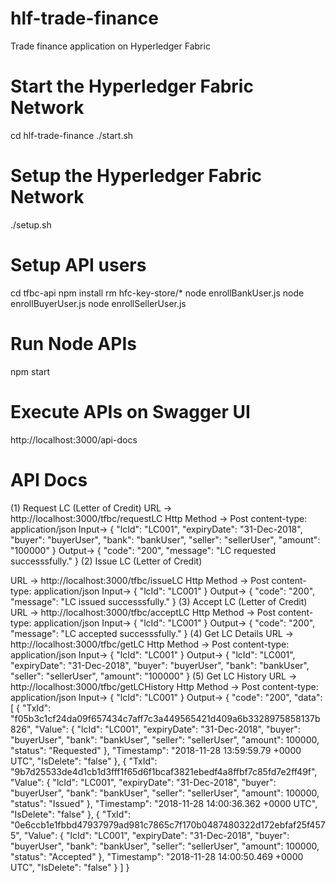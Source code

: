 # hlf-trade-finance
Trade finance application on Hyperledger Fabric

# Start the Hyperledger Fabric Network 

cd hlf-trade-finance
./start.sh

# Setup the Hyperledger Fabric Network

./setup.sh

# Setup API users 

cd tfbc-api
npm install
rm hfc-key-store/*
node enrollBankUser.js
node enrollBuyerUser.js
node enrollSellerUser.js

# Run Node APIs

npm start

# Execute APIs on Swagger UI 

http://localhost:3000/api-docs

# API Docs 

(1) Request LC (Letter of Credit)
  URL -> http://localhost:3000/tfbc/requestLC
  Http Method -> Post
  content-type: application/json
  Input->
  {
	"lcId": "LC001",
	"expiryDate": "31-Dec-2018",
	"buyer": "buyerUser",
	"bank": "bankUser",
	"seller": "sellerUser",
	"amount": "100000"
  }
  Output-> 
  {
    "code": "200",
    "message": "LC requested successsfully."
  }
(2) Issue LC (Letter of Credit)

 URL -> http://localhost:3000/tfbc/issueLC
  Http Method -> Post
  content-type: application/json
  Input->
  {
	"lcId": "LC001"
  }
  Output-> 
  {
    "code": "200",
    "message": "LC issued successsfully."
  }
(3) Accept LC (Letter of Credit)
 URL -> http://localhost:3000/tfbc/acceptLC
  Http Method -> Post
  content-type: application/json
  Input->
  {
	"lcId": "LC001"
  }
  Output-> 
  {
    "code": "200",
    "message": "LC accepted successsfully."
  }
(4) Get LC Details 
 URL -> http://localhost:3000/tfbc/getLC
  Http Method -> Post
  content-type: application/json
  Input->
  {
	"lcId": "LC001"
  }
  Output-> 
  {
	"lcId": "LC001",
	"expiryDate": "31-Dec-2018",
	"buyer": "buyerUser",
	"bank": "bankUser",
	"seller": "sellerUser",
	"amount": "100000"
  }
(5) Get LC History 
 URL -> http://localhost:3000/tfbc/getLCHistory
  Http Method -> Post
  content-type: application/json
  Input->
  {
	"lcId": "LC001"
  }
  Output-> 
  {
    "code": "200",
    "data": [
        {
            "TxId": "f05b3c1cf24da09f657434c7aff7c3a449565421d409a6b3328975858137b826",
            "Value": {
                "lcId": "LC001",
                "expiryDate": "31-Dec-2018",
                "buyer": "buyerUser",
                "bank": "bankUser",
                "seller": "sellerUser",
                "amount": 100000,
                "status": "Requested"
            },
            "Timestamp": "2018-11-28 13:59:59.79 +0000 UTC",
            "IsDelete": "false"
        },
        {
            "TxId": "9b7d25533de4d1cb1d3fff1f65d6f1bcaf3821ebedf4a8ffbf7c85fd7e2ff49f",
            "Value": {
                "lcId": "LC001",
                "expiryDate": "31-Dec-2018",
                "buyer": "buyerUser",
                "bank": "bankUser",
                "seller": "sellerUser",
                "amount": 100000,
                "status": "Issued"
            },
            "Timestamp": "2018-11-28 14:00:36.362 +0000 UTC",
            "IsDelete": "false"
        },
        {
            "TxId": "0e6ccb1e1fbbd47937979ad981c7865c7f170b0487480322d172ebfaf25f4575",
            "Value": {
                "lcId": "LC001",
                "expiryDate": "31-Dec-2018",
                "buyer": "buyerUser",
                "bank": "bankUser",
                "seller": "sellerUser",
                "amount": 100000,
                "status": "Accepted"
            },
            "Timestamp": "2018-11-28 14:00:50.469 +0000 UTC",
            "IsDelete": "false"
        }
    ]
}




